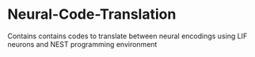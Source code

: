 # Neural-Code-Translation
Contains contains codes to translate between neural encodings using LIF neurons and NEST programming environment
